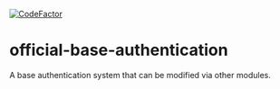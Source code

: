 [![CodeFactor](https://www.codefactor.io/repository/github/elastic-pipeline/official-base-authentication/badge)](https://www.codefactor.io/repository/github/elastic-pipeline/official-base-authentication)
# official-base-authentication
A base authentication system that can be modified via other modules.
